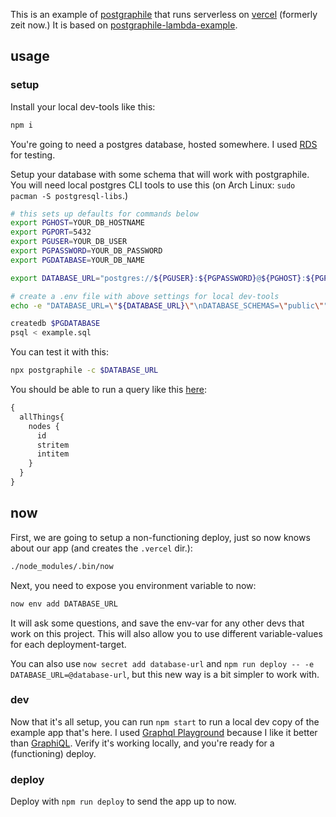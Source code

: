 This is an example of [postgraphile](https://www.graphile.org/postgraphile/) that runs serverless on [vercel](https://vercel.com/) (formerly zeit now.) It is based on [postgraphile-lambda-example](https://github.com/graphile/postgraphile-lambda-example).

## usage

### setup

Install your local dev-tools like this:

```sh
npm i
```

You're going to need a postgres database, hosted somewhere. I used [RDS](https://aws.amazon.com/rds/) for testing.

Setup your database with some schema that will work with postgraphile. 
You will need local postgres CLI tools to use this (on Arch Linux: `sudo pacman -S postgresql-libs`.)

```sh
# this sets up defaults for commands below
export PGHOST=YOUR_DB_HOSTNAME
export PGPORT=5432
export PGUSER=YOUR_DB_USER
export PGPASSWORD=YOUR_DB_PASSWORD
export PGDATABASE=YOUR_DB_NAME

export DATABASE_URL="postgres://${PGUSER}:${PGPASSWORD}@${PGHOST}:${PGPORT}/${PGDATABASE}"

# create a .env file with above settings for local dev-tools
echo -e "DATABASE_URL=\"${DATABASE_URL}\"\nDATABASE_SCHEMAS=\"public\"" > .env

createdb $PGDATABASE
psql < example.sql
```

You can test it with this:

```sh
npx postgraphile -c $DATABASE_URL
```

You should be able to run a query like this [here](http://localhost:5000/graphiql):

```graphql
{
  allThings{
    nodes {
      id
      stritem
      intitem
    }
  }
}
```

## now

First, we are going to setup a non-functioning deploy, just so now knows about our app (and creates the `.vercel` dir.):

```sh
./node_modules/.bin/now
```


Next, you need to expose you environment variable to now:

```sh
now env add DATABASE_URL
```

It will ask some questions, and save the env-var for any other devs that work on this project. This will also allow you to use different variable-values for each deployment-target.

You can also use `now secret add database-url` and `npm run deploy -- -e DATABASE_URL=@database-url`, but this new way is a bit simpler to work with.

### dev

Now that it's all setup, you can run `npm start` to run a local dev copy of the example app that's here. I used [Graphql Playground](https://github.com/prisma-labs/graphql-playground) because I like it better than [GraphiQL](https://github.com/graphql/graphiql). Verify it's working locally, and you're ready for a (functioning) deploy.


### deploy

Deploy with `npm run deploy` to send the app up to now.
